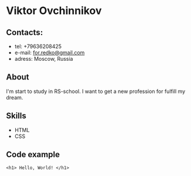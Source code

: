 # Viktor Ovchinnikov

## Contacts:
* tel: +79636208425
* e-mail: for.redko@gmail.com
* adress: Moscow, Russia

## About
I'm start to study in RS-school. I want to get a new profession for fulfill my dream.

## Skills
* HTML
* CSS

## Code example
` <h1> Hello, World! </h1> `



